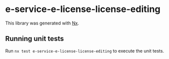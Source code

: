 # e-service-e-license-license-editing

This library was generated with [Nx](https://nx.dev).

## Running unit tests

Run `nx test e-service-e-license-license-editing` to execute the unit tests.
